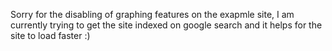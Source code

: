 Sorry for the disabling of graphing features on the exapmle site, I am currently trying to get the site indexed on google search and it helps for the site to load faster :)
